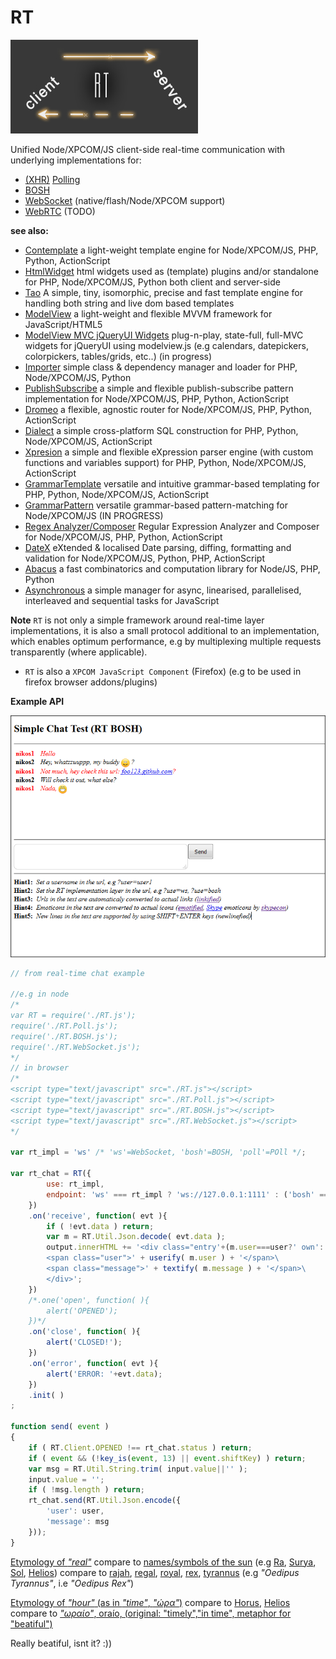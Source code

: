 # RT

![RT](/rt.jpg)


Unified Node/XPCOM/JS client-side real-time communication with underlying implementations for:

* [(XHR)](https://en.wikipedia.org/wiki/XMLHttpRequest) [Polling](https://en.wikipedia.org/wiki/Polling_%28computer_science%29)
* [BOSH](https://en.wikipedia.org/wiki/BOSH)
* [WebSocket](https://en.wikipedia.org/wiki/WebSocket) (native/flash/Node/XPCOM support)
* [WebRTC](https://en.wikipedia.org/wiki/WebRTC) (TODO)


**see also:**  

* [Contemplate](https://github.com/foo123/Contemplate) a light-weight template engine for Node/XPCOM/JS, PHP, Python, ActionScript
* [HtmlWidget](https://github.com/foo123/HtmlWidget) html widgets used as (template) plugins and/or standalone for PHP, Node/XPCOM/JS, Python both client and server-side
* [Tao](https://github.com/foo123/Tao.js) A simple, tiny, isomorphic, precise and fast template engine for handling both string and live dom based templates
* [ModelView](https://github.com/foo123/modelview.js) a light-weight and flexible MVVM framework for JavaScript/HTML5
* [ModelView MVC jQueryUI Widgets](https://github.com/foo123/modelview-widgets) plug-n-play, state-full, full-MVC widgets for jQueryUI using modelview.js (e.g calendars, datepickers, colorpickers, tables/grids, etc..) (in progress)
* [Importer](https://github.com/foo123/Importer) simple class &amp; dependency manager and loader for PHP, Node/XPCOM/JS, Python
* [PublishSubscribe](https://github.com/foo123/PublishSubscribe) a simple and flexible publish-subscribe pattern implementation for Node/XPCOM/JS, PHP, Python, ActionScript
* [Dromeo](https://github.com/foo123/Dromeo) a flexible, agnostic router for Node/XPCOM/JS, PHP, Python, ActionScript
* [Dialect](https://github.com/foo123/Dialect) a simple cross-platform SQL construction for PHP, Python, Node/XPCOM/JS, ActionScript
* [Xpresion](https://github.com/foo123/Xpresion) a simple and flexible eXpression parser engine (with custom functions and variables support) for PHP, Python, Node/XPCOM/JS, ActionScript
* [GrammarTemplate](https://github.com/foo123/GrammarTemplate) versatile and intuitive grammar-based templating for PHP, Python, Node/XPCOM/JS, ActionScript
* [GrammarPattern](https://github.com/foo123/GrammarPattern) versatile grammar-based pattern-matching for Node/XPCOM/JS (IN PROGRESS)
* [Regex Analyzer/Composer](https://github.com/foo123/RegexAnalyzer) Regular Expression Analyzer and Composer for Node/XPCOM/JS, PHP, Python, ActionScript
* [DateX](https://github.com/foo123/DateX) eXtended &amp; localised Date parsing, diffing, formatting and validation for Node/XPCOM/JS, Python, PHP, ActionScript
* [Abacus](https://github.com/foo123/Abacus) a fast combinatorics and computation library for Node/JS, PHP, Python
* [Asynchronous](https://github.com/foo123/asynchronous.js) a simple manager for async, linearised, parallelised, interleaved and sequential tasks for JavaScript



**Note** `RT` is not only a simple framework around real-time layer implementations, it is also a small protocol additional to an implementation, which enables optimum performance, e.g by multiplexing multiple requests transparently (where applicable).


* `RT` is also a `XPCOM JavaScript Component` (Firefox) (e.g to be used in firefox browser addons/plugins)



**Example API**

![RT Simple Chat](/rt_chat.png)


```javascript
// from real-time chat example

//e.g in node
/*
var RT = require('./RT.js');
require('./RT.Poll.js');
require('./RT.BOSH.js');
require('./RT.WebSocket.js');
*/
// in browser
/*
<script type="text/javascript" src="./RT.js"></script>
<script type="text/javascript" src="./RT.Poll.js"></script>
<script type="text/javascript" src="./RT.BOSH.js"></script>
<script type="text/javascript" src="./RT.WebSocket.js"></script>
*/

var rt_impl = 'ws' /* 'ws'=WebSocket, 'bosh'=BOSH, 'poll'=POll */;

var rt_chat = RT({
        use: rt_impl,
        endpoint: 'ws' === rt_impl ? 'ws://127.0.0.1:1111' : ('bosh' === rt_impl ? './relay.php?bosh=1' : './relay.php?poll=1')
    })
    .on('receive', function( evt ){
        if ( !evt.data ) return;
        var m = RT.Util.Json.decode( evt.data );
        output.innerHTML += '<div class="entry'+(m.user===user?' own':'')+'">\
        <span class="user">' + userify( m.user ) + '</span>\
        <span class="message">' + textify( m.message ) + '</span>\
        </div>';
    })
    /*.one('open', function( ){
        alert('OPENED');
    })*/
    .on('close', function( ){
        alert('CLOSED!');
    })
    .on('error', function( evt ){
        alert('ERROR: '+evt.data);
    })
    .init( )
;

function send( event )
{
    if ( RT.Client.OPENED !== rt_chat.status ) return;
    if ( event && (!key_is(event, 13) || event.shiftKey) ) return;
    var msg = RT.Util.String.trim( input.value||'' );
    input.value = '';
    if ( !msg.length ) return;
    rt_chat.send(RT.Util.Json.encode({
        'user': user,
        'message': msg
    }));
}
```


[Etymology of *"real"*](https://en.wiktionary.org/wiki/real)
 compare to [names/symbols of the sun](http://www.behindthename.com/names/meaning/sun) (e.g [Ra](https://en.wikipedia.org/wiki/Ra), [Surya](https://en.wikipedia.org/wiki/Surya), [Sol](https://en.wikipedia.org/wiki/Sol_%28mythology%29), [Helios](https://en.wikipedia.org/wiki/Helios))
 compare to [rajah](https://en.wiktionary.org/wiki/rajah#English), [regal](https://en.wiktionary.org/wiki/regal), [royal](https://en.wiktionary.org/wiki/royal), [rex](https://en.wiktionary.org/wiki/rex#Latin), [tyrannus](https://en.wiktionary.org/wiki/%CF%84%CF%8D%CF%81%CE%B1%CE%BD%CE%BD%CE%BF%CF%82#Ancient_Greek) (e.g *"Oedipus Tyrannus"*, i.e *"Oedipus Rex"*)



[Etymology of *"hour"* (as in *"time"*, *"ώρα"*)](https://en.wiktionary.org/wiki/hour) compare to [Horus](https://en.wikipedia.org/wiki/Horus), [Helios](https://en.wikipedia.org/wiki/Helios)
compare to [*"ωραίο"*, oraío, (original: "timely","in time", metaphor for "beatiful")](https://en.wiktionary.org/wiki/%CF%89%CF%81%CE%B1%CE%AF%CE%BF%CF%82#Greek)



Really beatiful, isnt it? :))